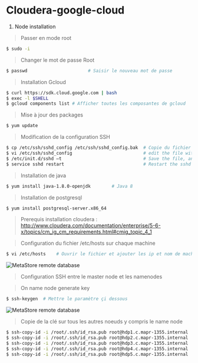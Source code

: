 # Cloudera-google-cloud

1. Node installation

> Passer en mode root

```sh
$ sudo -i
```

> Changer le mot de passe Root 

```sh 
$ passwd                       # Saisir le nouveau mot de passe 
```

> Installation Gcloud

```sh 
$ curl https://sdk.cloud.google.com | bash
$ exec -l $SHELL
$ gcloud components list # Afficher toutes les composantes de gcloud
```

> Mise à jour des packages 

```sh 
$ yum update
```

> Modification de la configuration SSH 

```sh
$ cp /etc/ssh/sshd_config /etc/ssh/sshd_config.bak  # Copie du fichier sshd_config vers sshd_config.bak 
$ vi /etc/ssh/sshd_config                           # edit the file with this setting (PermitRootLogin yes PasswordAuthentication yes)
$ /etc/init.d/sshd –t                               # Save the file, and run this command 
$ service sshd restart                              # Restart the sshd service
```

> Installation de java 

```sh
$ yum install java-1.8.0-openjdk        # Java 8
```

> Installation de postgresql 

```sh
$ yum install postgresql-server.x86_64
```

> Prerequis installation cloudera : http://www.cloudera.com/documentation/enterprise/5-6-x/topics/cm_ig_cm_requirements.html#cmig_topic_4_1


> Configuration du fichier  /etc/hosts sur chaque machine 

```sh
$ vi /etc/hosts    # Ouvrir le fichier et ajouter les ip et nom de machines  
```
![MetaStore remote database](https://github.com/amoussoubaruch/hortonworks---Google-Cloud/blob/master/Img/img1.png)

> Configuration SSH entre le master node et les namenodes

> On name node generate key 

```sh
$ ssh-keygen  # Mettre le paramètre çi dessous
```
![MetaStore remote database](https://github.com/amoussoubaruch/hortonworks---Google-Cloud/blob/master/Img/ssh.png)


> Copie de la clé sur tous les autres noeuds y compris le name node 

```sh
$ ssh-copy-id -i /root/.ssh/id_rsa.pub root@hdp1.c.mapr-1355.internal    # Name node
$ ssh-copy-id -i /root/.ssh/id_rsa.pub root@hdp2.c.mapr-1355.internal     # Copy key to node 1 
$ ssh-copy-id -i /root/.ssh/id_rsa.pub root@hdp3.c.mapr-1355.internal    # Copy key to node 2
$ ssh-copy-id -i /root/.ssh/id_rsa.pub root@hdp4.c.mapr-1355.internal     # Copy key to node 3
$ ssh-copy-id -i /root/.ssh/id_rsa.pub root@hdp5.c.mapr-1355.internal    # Copy key to node 4
```
